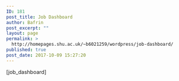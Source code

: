 ```yaml
---
ID: 181
post_title: Job Dashboard
author: Bafrin
post_excerpt: ""
layout: page
permalink: >
  http://homepages.shu.ac.uk/~b6021259/wordpress/job-dashboard/
published: true
post_date: 2017-10-09 15:27:20
---
```

[job_dashboard]